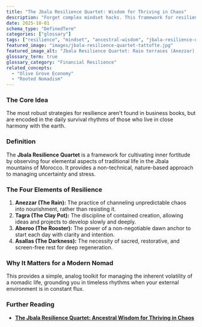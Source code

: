 ```yaml
---
title: "The Jbala Resilience Quartet: Wisdom for Thriving in Chaos"
description: "Forget complex mindset hacks. This framework for resilience is based on four timeless principles derived from the earth and rhythms of Morocco's Jbala mountain people."
date: 2025-10-01
schema_type: "DefinedTerm"
categories: ["glossary"]
tags: ["resilience", "mindset", "ancestral-wisdom", "jbala-resilience-quartet"]
featured_image: "images/jbala-resilience-quartet-tattofte.jpg"
featured_image_alt: "Jbala Resilience Quartet: Rain terraces (Anezzar) | Clay tagine (Tagra) | Rooster at dawn (Aberoo) | Mountain night (Asallas) near Tattofte, Morocco."
glossary_term: true
glossary_category: "Financial Resilience"
related_concepts: 
  - "Olive Grove Economy"
  - "Rooted Nomadism"
---
```


### The Core Idea
The most robust strategies for resilience aren't found in business books, but are encoded in the daily survival rhythms of those who live in close harmony with the earth.

### Definition
The **Jbala Resilience Quartet** is a framework for cultivating inner fortitude by observing four elemental aspects of traditional life in the Jbala mountains of Morocco. It provides a non-technical, nature-based approach to managing uncertainty and stress.

### The Four Elements of Resilience
1.  **Anezzar (The Rain):** The practice of channeling unpredictable chaos into nourishment, rather than resisting it.
2.  **Tagra (The Clay Pot):** The discipline of contained creation, allowing ideas and projects to develop slowly and deeply.
3.  **Aberoo (The Rooster):** The power of a non-negotiable dawn anchor to start each day with clarity and intention.
4.  **Asallas (The Darkness):** The necessity of sacred, restorative, and screen-free rest for deep regeneration.

### Why It Matters for a Modern Nomad
This provides a simple, analog toolkit for managing the inherent volatility of a nomadic life, grounding you in timeless rhythms when your external environment is in constant flux.

### Further Reading
- **[The Jbala Resilience Quartet: Ancestral Wisdom for Thriving in Chaos](/money-freedom/jbala-resilience-quartet/)**